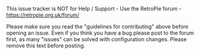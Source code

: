 This issue tracker is NOT for Help / Support - Use the RetroPie forum - https://retropie.org.uk/forum/

Please make sure you read the "guidelines for contributing" above before opening an issue. Even if you think you have a bug please post to the forum first, as many "issues" can be solved with configuration changes. Please remove this text before posting.